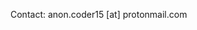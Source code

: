 Contact: anon.coder15 [at] protonmail.com

<!---
anoncoder15/anoncoder15 is a ✨ special ✨ repository because its `README.md` (this file) appears on your GitHub profile.
You can click the Preview link to take a look at your changes.
--->
